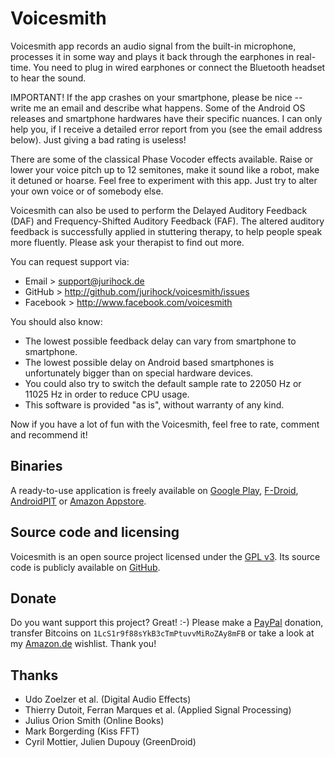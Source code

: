Voicesmith
==========

Voicesmith app records an audio signal from the built-in microphone, processes it in some way and plays it back through the earphones in real-time. You need to plug in wired earphones or connect the Bluetooth headset to hear the sound.

IMPORTANT! If the app crashes on your smartphone, please be nice -- write me an email and describe what happens. Some of the Android OS releases and smartphone hardwares have their specific nuances. I can only help you, if I receive a detailed error report from you (see the email address below). Just giving a bad rating is useless!

There are some of the classical Phase Vocoder effects available. Raise or lower your voice pitch up to 12 semitones, make it sound like a robot, make it detuned or hoarse. Feel free to experiment with this app. Just try to alter your own voice or of somebody else.

Voicesmith can also be used to perform the Delayed Auditory Feedback (DAF) and Frequency-Shifted Auditory Feedback (FAF). The altered auditory feedback is successfully applied in stuttering therapy, to help people speak more fluently. Please ask your therapist to find out more.

You can request support via:

* Email > support@jurihock.de
* GitHub > http://github.com/jurihock/voicesmith/issues
* Facebook > http://www.facebook.com/voicesmith

You should also know:

* The lowest possible feedback delay can vary from smartphone to smartphone.
* The lowest possible delay on Android based smartphones is unfortunately bigger than on special hardware devices.
* You could also try to switch the default sample rate to 22050 Hz or 11025 Hz in order to reduce CPU usage.
* This software is provided "as is", without warranty of any kind.

Now if you have a lot of fun with the Voicesmith, feel free to rate, comment and recommend it!

Binaries
--------

A ready-to-use application is freely available on [Google Play](http://play.google.com/store/apps/details?id=de.jurihock.voicesmith), [F-Droid](http://f-droid.org/repository/browse/?fdid=de.jurihock.voicesmith), [AndroidPIT](http://www.androidpit.com/en/android/market/apps/app/de.jurihock.voicesmith) or [Amazon Appstore](http://www.amazon.com/gp/product/B009JBZ4X4).

Source code and licensing
-------------------------

Voicesmith is an open source project licensed under the [GPL v3](http://www.gnu.org/licenses/gpl.html). Its source code is publicly available on [GitHub](http://github.com/jurihock/voicesmith).

Donate
------

Do you want support this project? Great! :-) Please make a [PayPal](https://www.paypal.com/cgi-bin/webscr?cmd=_s-xclick&hosted_button_id=RDZAFKVYQJYFA) donation, transfer Bitcoins on `1LcS1r9f88sYkB3cTmPtuvvMiRoZAy8mFB` or take a look at my [Amazon.de](http://www.amazon.de/registry/wishlist/32GEAFNKPX67Y) wishlist. Thank you!

Thanks
------

* Udo Zoelzer et al. (Digital Audio Effects)
* Thierry Dutoit, Ferran Marques et al. (Applied Signal Processing)
* Julius Orion Smith (Online Books)
* Mark Borgerding (Kiss FFT)
* Cyril Mottier, Julien Dupouy (GreenDroid)
